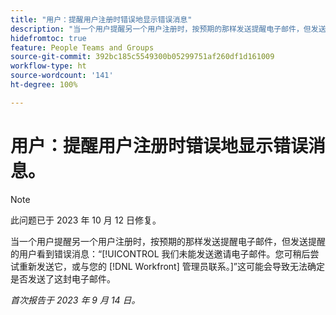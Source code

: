 ```yaml
---
title: "用户：提醒用户注册时错误地显示错误消息"
description: "当一个用户提醒另一个用户注册时，按预期的那样发送提醒电子邮件，但发送提醒的用户看到错误消息：“我们未能发送邀请电子邮件。您可稍后尝试重新发送它，或与您的 Workfront 管理员联系。”这可能会导致无法确定是否发送了这封电子邮件。"
hidefromtoc: true
feature: People Teams and Groups
source-git-commit: 392bc185c5549300b05299751af260df1d161009
workflow-type: ht
source-wordcount: '141'
ht-degree: 100%

---
```



# 用户：提醒用户注册时错误地显示错误消息。

>[!NOTE]
>
>此问题已于 2023 年 10 月 12 日修复。

当一个用户提醒另一个用户注册时，按预期的那样发送提醒电子邮件，但发送提醒的用户看到错误消息：“[!UICONTROL 我们未能发送邀请电子邮件。您可稍后尝试重新发送它，或与您的 [!DNL Workfront] 管理员联系。]”这可能会导致无法确定是否发送了这封电子邮件。

_首次报告于 2023 年 9 月 14 日。_
